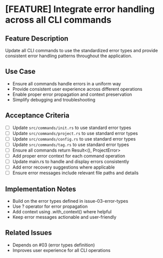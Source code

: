 # [FEATURE] Integrate error handling across all CLI commands

## Feature Description
Update all CLI commands to use the standardized error types and provide consistent error handling patterns throughout the application.

## Use Case
- Ensure all commands handle errors in a uniform way
- Provide consistent user experience across different operations
- Enable proper error propagation and context preservation
- Simplify debugging and troubleshooting

## Acceptance Criteria
- [ ] Update `src/commands/init.rs` to use standard error types
- [ ] Update `src/commands/project.rs` to use standard error types  
- [ ] Update `src/commands/config.rs` to use standard error types
- [ ] Update `src/commands/tag.rs` to use standard error types
- [ ] Ensure all commands return Result<(), ProjectError> 
- [ ] Add proper error context for each command operation
- [ ] Update main.rs to handle and display errors consistently
- [ ] Add error recovery suggestions where applicable
- [ ] Ensure error messages include relevant file paths and details

## Implementation Notes
- Build on the error types defined in issue-03-error-types
- Use ? operator for error propagation
- Add context using .with_context() where helpful
- Keep error messages actionable and user-friendly

## Related Issues
- Depends on #03 (error types definition)
- Improves user experience for all CLI operations